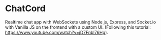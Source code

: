 # ChatCord
Realtime chat app with WebSockets using Node.js, Express, and Socket.io with Vanilla JS on the frontend with a custom UI. (Following this tutorial: https://www.youtube.com/watch?v=jD7FnbI76Hg).
